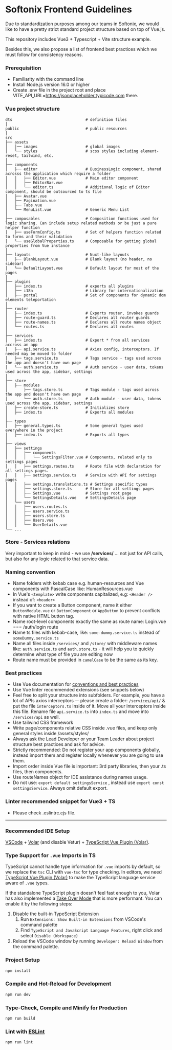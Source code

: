 # Softonix Frontend Guidelines
Due to standardization purposes among our teams in Softonix, we would like to have a pretty strict standard project structure based on top of Vue.js.

This repository includes Vue3 + Typescript + Vite structure example. 

Besides this, we also propose a list of frontend best practices which we must follow for consistency reasons.

### Prerequisition
- Familiarity with the command line
- Install Node.js version 16.0 or higher
- Create .env file in the project root and place VITE_API_URL=https://jsonplaceholder.typicode.com there.

### Vue project structure

    dts                                # definition files
    │
    public                             # public resources
    │
    src
    ├── assets
    │   │── images                     # global images 
    │   └── styles                     # scss styles including element-reset, tailwind, etc.
    │ 
    ├── components
    │   ├── editor                     # BusinessLogic component, shared acrosss the application which require a folder
    │   │   ├── Editor.vue             # Main editor component         
    │   │   ├── EditorBar.vue    
    │   │   └── editor.ts              # Additional logic of Editor component, should be outsourced to ts file
    │   ├── Avatar.vue
    │   ├── Pagination.vue
    │   ├── Tabs.vue
    │   └── MenuList.vue               # Generic Menu List
    │  
    ├── composables                    # Composition functions used for logic sharing. Can include setup related methods or be just a pure helper function
    │   ├── useFormConfig.ts           # Set of helpers function related to forms and their validation
    │   └── useGlobalProperties.ts     # Composable for getting global properties from Vue instance
    │  
    ├── layouts                        # Nuxt-like layouts
    │   ├── BlankLayout.vue            # Blank layout (no header, no sidebar)
    │   └── DefaultLayout.vue          # Default layout for most of the pages
    │ 
    ├── plugins                    
    │   ├── index.ts                   # exports all plugins
    │   ├── i18n                       # Library for internationalization
    │   ├── portal                     # Set of components for dynamic dom elements teleportation
    │ 
    ├── router         
    │   ├── index.ts                   # Exports router, invokes guards
    │   ├── route-guard.ts             # Declares all router guards
    │   ├── route-names.ts             # Declares all route names object
    │   └── routes.ts                  # Declares all routes
    │ 
    ├── services     
    │   ├── index.ts                   # Export * from all services accross an app
    │   ├── api.service.ts             # Axios config, interceptors. If needed may be moved to folder
    │   ├── tags.service.ts            # Tags service - tags used across the app and doesn't have own page
    │   └── auth.service.ts            # Auth service - user data, tokens used across the app, sidebar, settings
    │ 
    ├── store
    │   ├── modules                        
    │       ├── tags.store.ts          # Tags module - tags used across the app and doesn't have own page
    │       └── auth.store.ts          # Auth module - user data, tokens used across the app, sidebar, settings
    │   ├── create-store.ts            # Initializes store
    │   ├── index.ts                   # Exports all modules
    │ 
    ├── types
    │   ├── general.types.ts           # Some general types used everywhere in the project
    │   ├── index.ts                   # Exports all types
    │ 
    ├── views
    │   ├── settings     
    │   │   ├── components  
    │   │   │   └── SettingsFilter.vue # Components, related only to settings pages        
    │   │   ├── settings.routes.ts     # Route file with declaration for all settings pages.
    │   │   ├── settings.service.ts    # Service with API for settings pages 
    │   │   ├── settings.translations.ts # Settings specific types
    │   │   ├── settings.store.ts      # Store for all settings pages
    │   │   ├── Settings.vue           # Settings root page
    │   │   └── SettingsDetails.vue    # SettingsDetails page
    │   └── users       
    │   │   ├── users.routes.ts     
    │   │   ├── users.service.ts   
    │   │   ├── users.store.ts  
    │   │   ├── Users.vue  
    │   │   └── UserDetails.vue  
    └── ...

### Store - Services relations
Very important to keep in mind - we use **/services/** ... not just for API calls, but also for any logic related to that service data.

### Naming convention

- Name folders with kebab case e.g. human-resources and Vue components with PascalCase like: HumanResources.vue
- In Vue's `<template>` write components capitalized, e.g: `<Header />` instead of: `<header>`
- If you want to create a Button component, name it either `ButtonModule.vue` or `ButtonComponent` or `AppButton` to prevent conflicts with native HTML button tag.
- Name root-level components exactly the same as route name: Login.vue === /auth/login route
- Name ts files with kebab-case, like: `some-dummy.service.ts` instead of `someDummy.service.ts`
- Name all files inside `/services/` and `/store/` with middleware names like: `auth.service.ts` and `auth.store.ts` - it will help you to quickly determine what type of file you are editing now
- Route name must be provided in `camelCase` to be the same as its key.

### Best practices

- Use Vue documentation for [conventions and best practices](https://vuejs.org/guide/reusability/composables.html#conventions-and-best-practices)
- Use Vue linter recommended extensions (see snippets below)
- Feel free to split your structure into subfolders. For example, you have a lot of APIs axios interceptors -- please create a folder: `/services/api/` & put the file `interceptors.ts` inside of it. Move all your interceptors inside this file. Rename file `api.service.ts` into `index.ts` and move into `/services/api` as well.
- Use tailwind CSS framework
- Write page/components relative CSS inside .vue files, and keep only general styles inside /assets/styles/
- Always ask the Lead Developer or your Team Leader about project structure best practices and ask for advice.
- Strictly recommended: Do not register your app components globally, instead import them and register locally whenever you are going to use them.
- Import order inside Vue file is important: 3rd party libraries, then your .ts files, then components.
- Use routeNames object for IDE assistance during names usage.
- Do not use: `export default settingsService` , instead use `export const settingsService`. Always omit default export.

### Linter recommended snippet for Vue3 + TS
- Please check .eslintrc.cjs file.

-------------------------

### Recommended IDE Setup

[VSCode](https://code.visualstudio.com/) + [Volar](https://marketplace.visualstudio.com/items?itemName=Vue.volar) (and disable Vetur) + [TypeScript Vue Plugin (Volar)](https://marketplace.visualstudio.com/items?itemName=Vue.vscode-typescript-vue-plugin).

### Type Support for `.vue` Imports in TS

TypeScript cannot handle type information for `.vue` imports by default, so we replace the `tsc` CLI with `vue-tsc` for type checking. In editors, we need [TypeScript Vue Plugin (Volar)](https://marketplace.visualstudio.com/items?itemName=Vue.vscode-typescript-vue-plugin) to make the TypeScript language service aware of `.vue` types.

If the standalone TypeScript plugin doesn't feel fast enough to you, Volar has also implemented a [Take Over Mode](https://github.com/johnsoncodehk/volar/discussions/471#discussioncomment-1361669) that is more performant. You can enable it by the following steps:

1. Disable the built-in TypeScript Extension
    1) Run `Extensions: Show Built-in Extensions` from VSCode's command palette
    2) Find `TypeScript and JavaScript Language Features`, right click and select `Disable (Workspace)`
2. Reload the VSCode window by running `Developer: Reload Window` from the command palette.

### Project Setup

```sh
npm install
```

### Compile and Hot-Reload for Development

```sh
npm run dev
```

### Type-Check, Compile and Minify for Production

```sh
npm run build
```

### Lint with [ESLint](https://eslint.org/)

```sh
npm run lint
```

